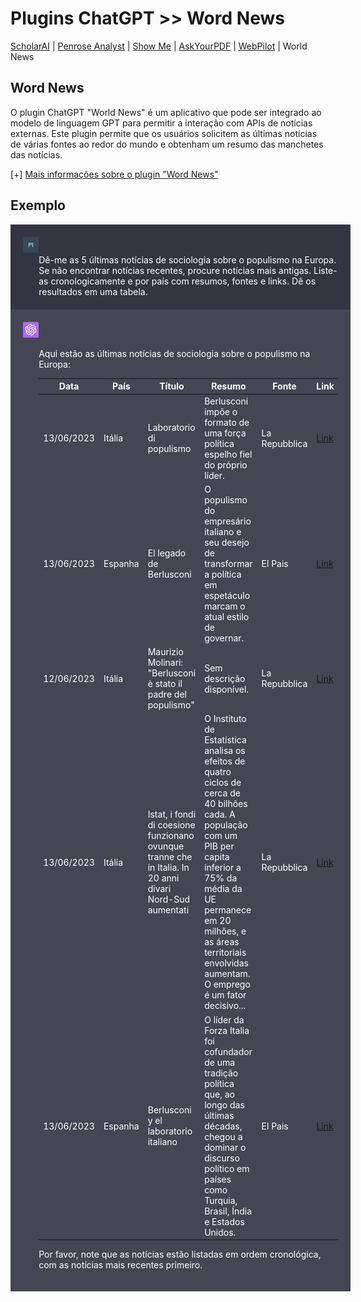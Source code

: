 # Plugins ChatGPT >> Word News

[ScholarAI](scholarai.md) | [Penrose Analyst](penrose.md) | [Show Me](showme.md) | [AskYourPDF](askyourpdf.md) | [WebPilot](webpilot.md) | World News

## Word News

O plugin ChatGPT "World News" é um aplicativo que pode ser integrado ao modelo de linguagem GPT para permitir a interação com APIs de notícias externas. Este plugin permite que os usuários solicitem as últimas notícias de várias fontes ao redor do mundo e obtenham um resumo das manchetes das notícias.

[+] [Mais informações sobre o plugin "Word News"](https://roihacks.com/world-news-chatgpt-plugin/)

## Exemplo 

<div style="width:100%; float:left; background-color:#343541; color:white; padding:20px; margin: 0;">
<div style="width:5%; float:left; padding-right:20px;"><img src="../imagens/PI.png"></div>
<div style="width:95%; float:right">Dê-me as 5 últimas notícias de sociologia sobre o populismo na Europa. Se não encontrar notícias recentes, procure notícias mais antigas. Liste-as cronologicamente e por país com resumos, fontes  e links. Dê os resultados em uma tabela.</div>
</div>

<div style="width:100%; float:left; background-color:#444654; color:white; padding:20px; margin: 0; margin-bottom: 20px;">
<div style="width:5%; float:left; padding-right:20px;"><img src="../imagens/openai.png"></div>
<div style="width:95%; float:right"><p>Aqui estão as últimas notícias de sociologia sobre o populismo na Europa:</p><table><thead><tr><th>Data</th><th>País</th><th>Título</th><th>Resumo</th><th>Fonte</th><th>Link</th></tr></thead><tbody><tr><td>13/06/2023</td><td>Itália</td><td>Laboratorio di populismo</td><td>Berlusconi impõe o formato de uma força política espelho fiel do próprio líder.</td><td>La Repubblica</td><td><a href="https://www.repubblica.it/editoriali/2023/06/13/news/berlusconi_populismo_trump-404252071/?rss" target="_new">Link</a></td></tr><tr><td>13/06/2023</td><td>Espanha</td><td>El legado de Berlusconi</td><td>O populismo do empresário italiano e seu desejo de transformar a política em espetáculo marcam o atual estilo de governar.</td><td>El Pais</td><td><a href="https://elpais.com/opinion/2023-06-13/el-legado-de-berlusconi.html" target="_new">Link</a></td></tr><tr><td>12/06/2023</td><td>Itália</td><td>Maurizio Molinari: "Berlusconi è stato il padre del populismo"</td><td>Sem descrição disponível.</td><td>La Repubblica</td><td><a href="https://video.repubblica.it/metropolis/maurizio-molinari-silvio-berlusconi-e-stato-il-padre-del-populismo/447105/448071/?rss" target="_new">Link</a></td></tr><tr><td>13/06/2023</td><td>Itália</td><td>Istat, i fondi di coesione funzionano ovunque tranne che in Italia. In 20 anni divari Nord-Sud aumentati</td><td>O Instituto de Estatística analisa os efeitos de quatro ciclos de cerca de 40 bilhões cada. A população com um PIB per capita inferior a 75% da média da UE permanece em 20 milhões, e as áreas territoriais envolvidas aumentam. O emprego é um fator decisivo...</td><td>La Repubblica</td><td><a href="https://www.repubblica.it/economia/2023/06/13/news/istat_coesione_territoriale_mancata-404305535/?rss" target="_new">Link</a></td></tr><tr><td>13/06/2023</td><td>Espanha</td><td>Berlusconi y el laboratorio italiano</td><td>O líder da Forza Italia foi cofundador de uma tradição política que, ao longo das últimas décadas, chegou a dominar o discurso político em países como Turquia, Brasil, Índia e Estados Unidos.</td><td>El Pais</td><td><a href="https://elpais.com/opinion/2023-06-13/berlusconi-y-el-laboratorio-italiano.html" target="_new">Link</a></td></tr></tbody></table><p>Por favor, note que as notícias estão listadas em ordem cronológica, com as notícias mais recentes primeiro.</p></div>
</div>
